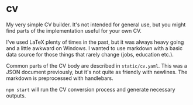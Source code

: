 # cv

My very simple CV builder. It's not intended for general use, but you might find parts of the implementation useful for your own CV. 

I've used LaTeX plenty of times in the past, but it was always heavy going and a little awkward on Windows. I wanted to use markdown with a basic data source for those things that rarely change (jobs, education etc.).

Common parts of the CV body are described in `static/cv.yaml`. This was a JSON document previously, but it's not quite as friendly with newlines. The markdown is preprocessed with handlebars.

`npm start` will run the CV conversion process and generate necessary outputs.